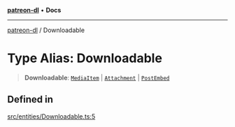 [**patreon-dl**](../README.md) • **Docs**

***

[patreon-dl](../README.md) / Downloadable

# Type Alias: Downloadable

> **Downloadable**: [`MediaItem`](MediaItem.md) \| [`Attachment`](../interfaces/Attachment.md) \| [`PostEmbed`](../interfaces/PostEmbed.md)

## Defined in

[src/entities/Downloadable.ts:5](https://github.com/patrickkfkan/patreon-dl/blob/3799c917b21e82ba47bd4fda974130f074846e4a/src/entities/Downloadable.ts#L5)
